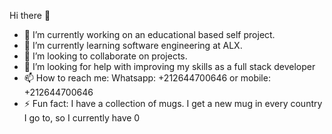 Hi there 👋
- 🔭 I’m currently working on an educational based self project.
- 🌱 I’m currently learning software engineering at ALX.
- 👯 I’m looking to collaborate on projects.
- 🤔 I’m looking for help with improving my skills as a full stack developer
- 📫 How to reach me: Whatsapp: +212644700646 or mobile: +212644700646
- ⚡ Fun fact: I have a collection of mugs. I get a new mug in every country I go to, so I currently have 0

<!---
oonixx/oonixx is a ✨ special ✨ repository because its `README.md` (this file) appears on your GitHub profile.
You can click the Preview link to take a look at your changes.
--->
